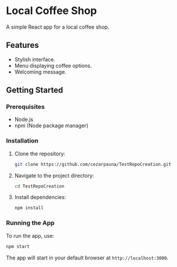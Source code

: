 # Local Coffee Shop

A simple React app for a local coffee shop.

## Features
- Stylish interface.
- Menu displaying coffee options.
- Welcoming message.

## Getting Started

### Prerequisites
- Node.js
- npm (Node package manager)

### Installation
1. Clone the repository:
   ```bash
   git clone https://github.com/cezarpauna/TestRepoCreation.git
   ```
2. Navigate to the project directory:
   ```bash
   cd TestRepoCreation
   ```
3. Install dependencies:
   ```bash
   npm install
   ```

### Running the App
To run the app, use:
```bash
npm start
```

The app will start in your default browser at `http://localhost:3000`.